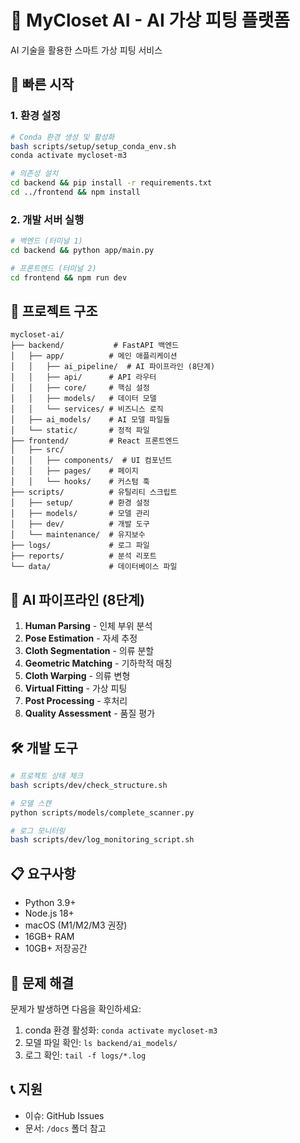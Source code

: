 # 👗 MyCloset AI - AI 가상 피팅 플랫폼

AI 기술을 활용한 스마트 가상 피팅 서비스

## 🚀 빠른 시작

### 1. 환경 설정
```bash
# Conda 환경 생성 및 활성화
bash scripts/setup/setup_conda_env.sh
conda activate mycloset-m3

# 의존성 설치
cd backend && pip install -r requirements.txt
cd ../frontend && npm install
```

### 2. 개발 서버 실행
```bash
# 백엔드 (터미널 1)
cd backend && python app/main.py

# 프론트엔드 (터미널 2)  
cd frontend && npm run dev
```

## 📁 프로젝트 구조

```
mycloset-ai/
├── backend/           # FastAPI 백엔드
│   ├── app/          # 메인 애플리케이션
│   │   ├── ai_pipeline/  # AI 파이프라인 (8단계)
│   │   ├── api/      # API 라우터
│   │   ├── core/     # 핵심 설정
│   │   ├── models/   # 데이터 모델
│   │   └── services/ # 비즈니스 로직
│   ├── ai_models/    # AI 모델 파일들
│   └── static/       # 정적 파일
├── frontend/         # React 프론트엔드
│   ├── src/
│   │   ├── components/  # UI 컴포넌트
│   │   ├── pages/    # 페이지
│   │   └── hooks/    # 커스텀 훅
├── scripts/          # 유틸리티 스크립트
│   ├── setup/        # 환경 설정
│   ├── models/       # 모델 관리
│   ├── dev/          # 개발 도구
│   └── maintenance/  # 유지보수
├── logs/             # 로그 파일
├── reports/          # 분석 리포트
└── data/             # 데이터베이스 파일
```

## 🤖 AI 파이프라인 (8단계)

1. **Human Parsing** - 인체 부위 분석
2. **Pose Estimation** - 자세 추정  
3. **Cloth Segmentation** - 의류 분할
4. **Geometric Matching** - 기하학적 매칭
5. **Cloth Warping** - 의류 변형
6. **Virtual Fitting** - 가상 피팅
7. **Post Processing** - 후처리
8. **Quality Assessment** - 품질 평가

## 🛠️ 개발 도구

```bash
# 프로젝트 상태 체크
bash scripts/dev/check_structure.sh

# 모델 스캔
python scripts/models/complete_scanner.py

# 로그 모니터링  
bash scripts/dev/log_monitoring_script.sh
```

## 📋 요구사항

- Python 3.9+
- Node.js 18+
- macOS (M1/M2/M3 권장)
- 16GB+ RAM
- 10GB+ 저장공간

## 🔧 문제 해결

문제가 발생하면 다음을 확인하세요:

1. conda 환경 활성화: `conda activate mycloset-m3`
2. 모델 파일 확인: `ls backend/ai_models/`
3. 로그 확인: `tail -f logs/*.log`

## 📞 지원

- 이슈: GitHub Issues
- 문서: `/docs` 폴더 참고
